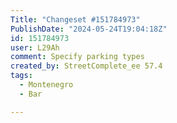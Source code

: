 ```yaml
---
Title: "Changeset #151784973"
PublishDate: "2024-05-24T19:04:18Z"
id: 151784973
user: L29Ah
comment: Specify parking types
created_by: StreetComplete_ee 57.4
tags:
  - Montenegro
  - Bar

---
```

